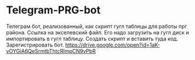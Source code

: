 # Telegram-PRG-bot
Телеграм бот, реализованный, как скрипт гугл таблицы для работы прг района.
Ссылка на экселевский файл. Его надо загрузить на гугл диск и импортировать в гугл таблицу. 
Создать скрипт и вставить туда код. Зарегистрировать бот. 
https://drive.google.com/open?id=1aK-vOYGiA6QeSrmtbThtcRlmpCN9vPbR
